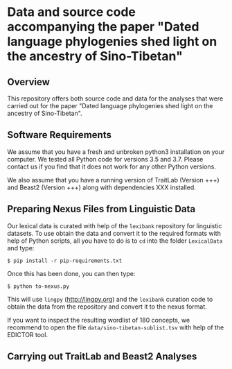 # Data and source code accompanying the paper "Dated language phylogenies shed light on the ancestry of Sino-Tibetan"

## Overview

This repository offers both source code and data for the analyses that were carried out for the paper "Dated language phylogenies shed light on the ancestry of Sino-Tibetan". 

## Software Requirements

We assume that you have a fresh and unbroken python3 installation on your computer. We tested all Python code for versions 3.5 and 3.7. Please contact us if you find that it does not work for any other Python versions. 

We also assume that you have a running version of TraitLab (Version +++) and Beast2 (Version +++) along with dependencies XXX installed.


## Preparing Nexus Files from Linguistic Data

Our lexical data is curated with help of the `lexibank` repository for linguistic datasets. To use obtain the data and convert it to the required formats with help of Python scripts, all you have to do is to `cd` into the folder `LexicalData` and type:

```
$ pip install -r pip-requirements.txt
```

Once this has been done, you can then type:

```
$ python to-nexus.py
```

This will use `lingpy` (http://lingpy.org) and the `lexibank` curation code to obtain the data from the repository and convert it to the nexus format. 

If you want to inspect the resulting wordlist of 180 concepts, we recommend to open the file `data/sino-tibetan-sublist.tsv` with help of the EDICTOR tool.

## Carrying out TraitLab and Beast2 Analyses




